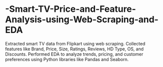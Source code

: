 # -Smart-TV-Price-and-Feature-Analysis-using-Web-Scraping-and-EDA
Extracted smart TV data from Flipkart using web scraping. Collected features like Brand, Price, Size, Ratings, Reviews, HD Type, OS, and Discounts. Performed EDA to analyze trends, pricing, and customer preferences using Python libraries like Pandas and Seaborn.

